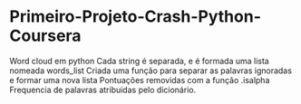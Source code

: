 # Primeiro-Projeto-Crash-Python-Coursera
Word cloud em python
Cada string é separada, e é formada uma lista nomeada words_list
Criada uma função para separar as palavras ignoradas e formar uma nova lista
Pontuações removidas com a função .isalpha
Frequencia de palavras atribuidas pelo dicionário.

